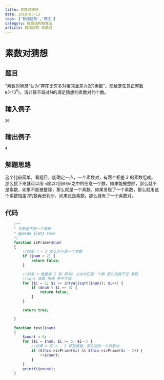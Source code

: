 ```yaml
---
title: 素数对猜想
date: 2018-05-13
tags: ['数据结构','算法']
category: 数据结构和算法
article: 数据结构-素数对
---
```


# 素数对猜想

## 题目
“素数对猜想”认为“存在无穷多对相邻且差为2的素数”。现给定任意正整数`N`(<10<sup>5</sup>)，请计算不超过N的满足猜想的素数对的个数。

## 输入例子

    20

## 输出例子

    4

## 解题思路

这个比较简单，看题目，能确定一点，一个素数对，有两个相差 2 的素数组成。那么接下来就可以用 `n`除以`2`到`根号n`之中的任意一个数，如果能被整除，那么就不是素数，如果不能被整除，那么就是一个素数。如果发现了一个素数，那么就用这个素数相差2的数再去判断，如果还是素数，那么就有了一个素数对。

<!--more-->

## 代码
```php
    /**
    * 判断是不是一个素数
    * @param {int} $num
    */
    function isPrime($num)
    {
        //如果 n < 2 那么它不是一个素数
        if ($num < 2) {
            return false;
        }

        //如果 n 能整除 2 到 根号n 之中的任意一个数 那么他就不是 素数
        //sqrt 函数 用来 开平方根
        for ($i = 2; $i <= intval(sqrt($num)); $i++) {
            if ($num % $i == 0) {
                return false;
            }
        }

        return true;

    }

    function test($num)
    {
        $count = 0;
        for ($i = $num; $i >= 5; $i--) {
            //如果 n 和 n - 2 都是素数，那么就有一个素数对
            if ($this->isPrime($i) && $this->isPrime($i - 2)) {
                ++$count;
            }
        }
        printf($count);
    }
```